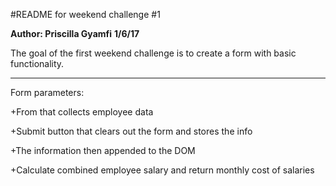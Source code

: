 #README for weekend challenge #1

**Author: Priscilla Gyamfi**
**1/6/17**

The goal of the first weekend challenge is to create a form with basic functionality.

***
Form parameters:

+From that collects employee data

+Submit button that clears out the form and stores the info

+The information then appended to the DOM

+Calculate combined employee salary and return monthly cost of salaries
